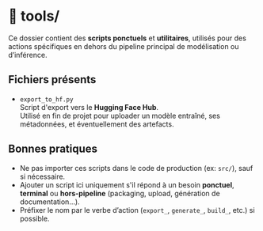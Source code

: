 # 📁 tools/

Ce dossier contient des **scripts ponctuels** et **utilitaires**, utilisés pour des actions spécifiques en dehors du pipeline principal de modélisation ou d’inférence.

## Fichiers présents

- `export_to_hf.py`  
  Script d'export vers le **Hugging Face Hub**.  
  Utilisé en fin de projet pour uploader un modèle entraîné, ses métadonnées, et éventuellement des artefacts.

## Bonnes pratiques

- Ne pas importer ces scripts dans le code de production (ex: `src/`), sauf si nécessaire.
- Ajouter un script ici uniquement s'il répond à un besoin **ponctuel**, **terminal** ou **hors-pipeline** (packaging, upload, génération de documentation…).
- Préfixer le nom par le verbe d’action (`export_`, `generate_`, `build_`, etc.) si possible.

